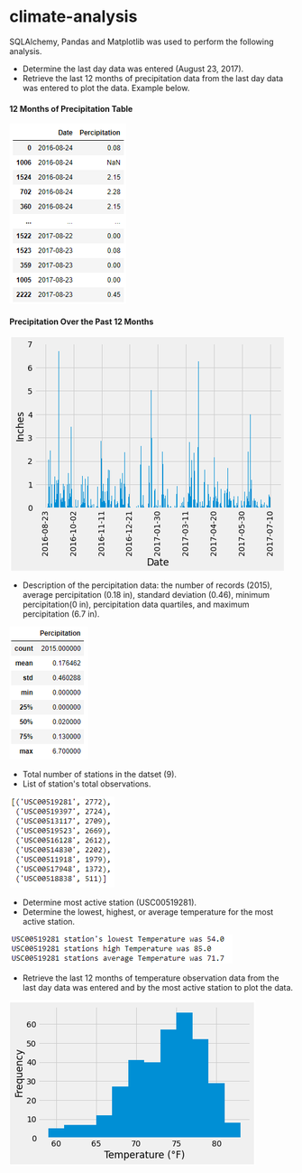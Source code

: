 # climate-analysis
SQLAlchemy, Pandas and Matplotlib was used to perform the following analysis.

* Determine the last day data was entered (August 23, 2017).
* Retrieve the last 12 months of precipitation data from the last day data was entered to plot the data. Example below.

#### 12 Months of Precipitation Table
![](https://github.com/savi09/climate-analysis/blob/601f6d6ae14a3c6d8eff0dfaf071b7b79bf11ac0/Percipitation%20table.PNG)

#### Precipitation Over the Past 12 Months
![](https://github.com/savi09/climate-analysis/blob/3f8dc74fd4381397b8827f0cfe47ce6d1ce074dc/Percip%20Bar%20Chart.PNG)

* Description of the percipitation data: the number of records (2015), average percipitation (0.18 in), standard deviation (0.46), minimum percipitation(0 in), percipitation data quartiles, and maximum percipitation (6.7 in).

![](https://github.com/savi09/climate-analysis/blob/601f6d6ae14a3c6d8eff0dfaf071b7b79bf11ac0/Percipitation%20Desc.PNG)

* Total number of stations in the datset (9).
* List of station's total observations.

![](https://github.com/savi09/climate-analysis/blob/601f6d6ae14a3c6d8eff0dfaf071b7b79bf11ac0/List%20of%20obsv.PNG)

* Determine most active station (USC00519281).
* Determine the lowest, highest, or average temperature for the most active station.

![](https://github.com/savi09/climate-analysis/blob/601f6d6ae14a3c6d8eff0dfaf071b7b79bf11ac0/low,%20high,%20avg%20temp.PNG)

* Retrieve the last 12 months of temperature observation data from the last day data was entered and by the most active station to plot the data.

![](https://github.com/savi09/climate-analysis/blob/601f6d6ae14a3c6d8eff0dfaf071b7b79bf11ac0/Temp%20Histogram.PNG)

